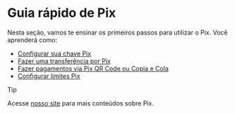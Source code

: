 # Guia rápido de Pix

Nesta seção, vamos te ensinar os primeiros passos para utilizar o Pix. Você aprenderá como:

- [Configurar sua chave Pix](pix-key.md)
- [Fazer uma transferência por Pix](pix-transfer.md)
- [Fazer pagamentos via Pix QR Code ou Copia e Cola](pix-payments.md)
- [Configurar limites Pix](pix-limit.md)

> [!TIP]
> Acesse [nosso site](https://www.itau.com.br/pix) para mais conteúdos sobre Pix.
